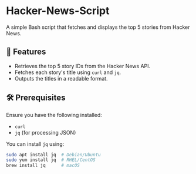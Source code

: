 # Hacker-News-Script

A simple Bash script that fetches and displays the top 5 stories from Hacker News.

## 🚀 Features
- Retrieves the top 5 story IDs from the Hacker News API.
- Fetches each story's title using `curl` and `jq`.
- Outputs the titles in a readable format.

## 🛠 Prerequisites
Ensure you have the following installed:
- `curl`
- `jq` (for processing JSON)

You can install `jq` using:
```bash
sudo apt install jq  # Debian/Ubuntu
sudo yum install jq  # RHEL/CentOS
brew install jq      # macOS
